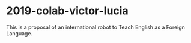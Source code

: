 # 2019-colab-victor-lucia
This is a proposal of an international robot to Teach English as a Foreign Language.
